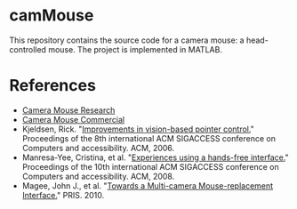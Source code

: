 # camMouse
This repository contains the source code for a camera mouse: a head-controlled mouse. The project is implemented in MATLAB. 

# References
* [Camera Mouse Research](http://cameramouse.bu.edu/)
* [Camera Mouse Commercial](http://cameramouse.org/)
* Kjeldsen, Rick. "[Improvements in vision-based pointer control.](https://courses.cs.washington.edu/courses/cse590w/06au/resources/p189-kjeldsen.pdf)" Proceedings of the 8th international ACM SIGACCESS conference on Computers and accessibility. ACM, 2006.
* Manresa-Yee, Cristina, et al. "[Experiences using a hands-free interface.](http://delivery.acm.org/10.1145/1420000/1414528/p261-manresa-yee.pdf?ip=169.234.217.46&id=1414528&acc=ACTIVE%20SERVICE&key=CA367851C7E3CE77%2EE385B6E260950907%2E4D4702B0C3E38B35%2E4D4702B0C3E38B35&CFID=762484802&CFTOKEN=61646816&__acm__=1458181993_46bd2e807a845a4d0c4ee7738a9a4a82)" Proceedings of the 10th international ACM SIGACCESS conference on Computers and accessibility. ACM, 2008.
* Magee, John J., et al. "[Towards a Multi-camera Mouse-replacement Interface.](http://cs-people.bu.edu/wuzheng/research/publication/PRIS10.pdf)" PRIS. 2010.

